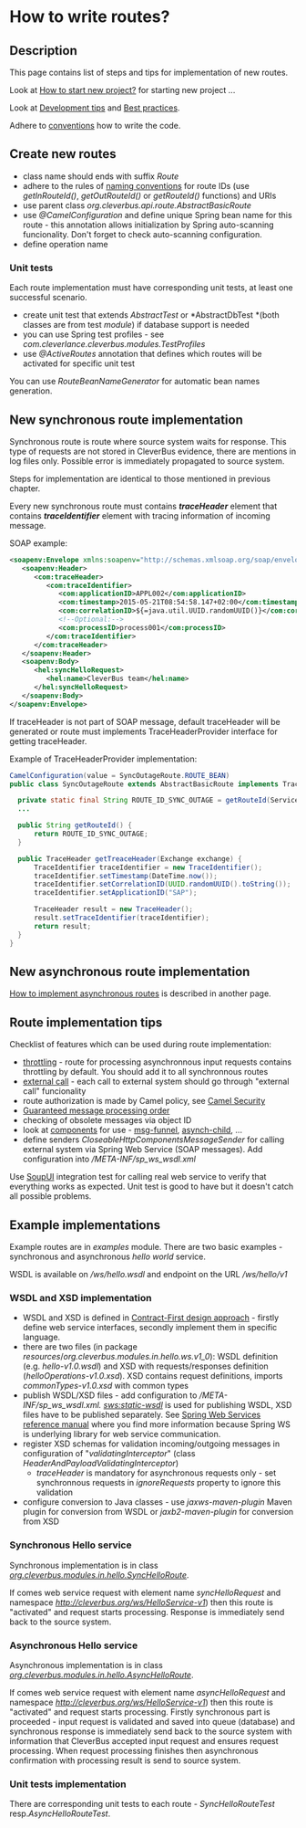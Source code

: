 # How to write routes?

## Description

This page contains list of steps and tips for implementation of new routes.

Look at [How to start new project?](-start-new-project) for starting new project ...

Look at [Development tips](Development-tips) and [Best practices](Best-practices).

Adhere to [conventions](Source-code-conventions) how to write the code.

## Create new routes

-   class name should ends with suffix *Route*
-   adhere to the rules of [naming conventions](Source-code-conventions) for route IDs (use *getInRouteId()*, *getOutRouteId()* or *getRouteId()* functions) and URIs
-   use parent class *org.cleverbus.api.route.AbstractBasicRoute*
-   use *@CamelConfiguration* and define unique Spring bean name for this route - this annotation allows initialization by Spring auto-scanning funcionality. Don't forget to check auto-scanning configuration.
-   define operation name 

### Unit tests

Each route implementation must have corresponding unit tests, at least one successful scenario.

-   create unit test that extends *AbstractTest* or *AbstractDbTest *(both classes are from test *module*) if database support is needed
-   you can use Spring test profiles - see *com.cleverlance.cleverbus.modules.TestProfiles*
-   use *@ActiveRoutes* annotation that defines which routes will be activated for specific unit test

You can use *RouteBeanNameGenerator* for automatic bean names generation.

## New synchronous route implementation

Synchronous route is route where source system waits for response. This type of requests are not stored in CleverBus evidence, there are mentions in log files only. Possible error is immediately propagated to source system.

Steps for implementation are identical to those mentioned in previous chapter.

Every new synchronous route must contains ***traceHeader*** element that contains ***traceIdentifier*** element with tracing information of incoming message.

SOAP example:

``` xml
<soapenv:Envelope xmlns:soapenv="http://schemas.xmlsoap.org/soap/envelope/" xmlns:com="http://cleverbss.cleverlance.com/ws/Common-v1" xmlns:hel="http://cleverbus.cleverlance.com/ws/HelloService-v1">
   <soapenv:Header>
      <com:traceHeader>
         <com:traceIdentifier>
            <com:applicationID>APPL002</com:applicationID>
            <com:timestamp>2015-05-21T08:54:58.147+02:00</com:timestamp>
            <com:correlationID>${=java.util.UUID.randomUUID()}</com:correlationID>
            <!--Optional:-->
            <com:processID>process001</com:processID>
         </com:traceIdentifier>
      </com:traceHeader>
   </soapenv:Header>
   <soapenv:Body>
      <hel:syncHelloRequest>
         <hel:name>CleverBus team</hel:name>
      </hel:syncHelloRequest>
   </soapenv:Body>
</soapenv:Envelope>
```

If traceHeader is not part of SOAP message, default traceHeader will be generated or route must implements TraceHeaderProvider interface for getting traceHeader.

Example of TraceHeaderProvider implementation:
``` java
CamelConfiguration(value = SyncOutageRoute.ROUTE_BEAN)
public class SyncOutageRoute extends AbstractBasicRoute implements TraceHeaderProvider {

  private static final String ROUTE_ID_SYNC_OUTAGE = getRouteId(ServiceEnum.OUTAGE, OPERATION_NAME);
  ...

  public String getRouteId() {
      return ROUTE_ID_SYNC_OUTAGE;
  }

  public TraceHeader getTreaceHeader(Exchange exchange) {
      TraceIdentifier traceIdentifier = new TraceIdentifier();
      traceIdentifier.setTimestamp(DateTime.now());
      traceIdentifier.setCorrelationID(UUID.randomUUID().toString());
      traceIdentifier.setApplicationID("SAP");

      TraceHeader result = new TraceHeader();
      result.setTraceIdentifier(traceIdentifier);
      return result;
  }
}
```

## New asynchronous route implementation

[How to implement asynchronous routes](Asynchronous-messages) is described in another page.

## Route implementation tips

Checklist of features which can be used during route implementation:

-   [throttling](throttling) - route for processing asynchronnous input requests contains throttling by default. You should add it to all synchronnous routes
-   [external call](extcall) - each call to external system should go through "external call" funcionality
-   route authorization is made by Camel policy, see [Camel Security](http://camel.apache.org/camel-security.html)
-   [Guaranteed message processing order](Guaranteed-message-processing-order)
-   checking of obsolete messages via object ID
-   look at [components](CleverBus-components) for use - [msg-funnel](msg-funnel), [asynch-child](asynch-child), ...
-   define senders *CloseableHttpComponentsMessageSender* for calling external system via Spring Web Service (SOAP messages). Add configuration into */META-INF/sp\_ws\_wsdl.xml*


Use [SoupUI](http://www.soapui.org) integration test for calling real web service to verify that everything works as expected. Unit test is good to have but it doesn't catch all possible problems.

## Example implementations

Example routes are in *examples* module. There are two basic examples - synchronous and asynchronous *hello world* service.

WSDL is available on */ws/hello.wsdl* and endpoint on the URL */ws/hello/v1*

### WSDL and XSD implementation

-   WSDL and XSD is defined in [Contract-First design approach](http://docs.spring.io/spring-ws/site/reference/html/why-contract-first.html) - firstly define web service interfaces, secondly implement them in specific language.
-   there are two files (in package *resources*/*org.cleverbus.modules.in.hello.ws.v1\_0*): WSDL definition (e.g. *hello-v1.0.wsdl*) and XSD with requests/responses definition (*helloOperations-v1.0.xsd*). XSD contains request definitions, imports *commonTypes-v1.0.xsd* with common types
-   publish WSDL/XSD files - add configuration to */META-INF/sp\_ws\_wsdl.xml.* *[sws:static-wsdl](http://swsstatic-wsdl)* is used for publishing WSDL, XSD files have to be published separately. See [Spring Web Services reference manual](http://docs.spring.io/spring-ws/site/reference/html/tutorial.html) where you find more information because Spring WS is underlying library for web service communication.
-   register XSD schemas for validation incoming/outgoing messages in configuration of "*validatingInterceptor*" (class *HeaderAndPayloadValidatingInterceptor*)
    -   *traceHeader* is mandatory for asynchronous requests only - set synchronnous requests in *ignoreRequests* property to ignore this validation
-   configure conversion to Java classes - use *jaxws-maven-plugin* Maven plugin for conversion from WSDL or *jaxb2-maven-plugin* for conversion from XSD

### Synchronous Hello service

Synchronous implementation is in class *[org.cleverbus.modules.in.hello.SyncHelloRoute](https://hudson.clance.local/hudson/view/CleverBus/job/CleverBus%20release/javadoc/com/cleverlance/cleverbus/modules/in/hello/SyncHelloRoute.html)*.

If comes web service request with element name *syncHelloRequest* and namespace *<http://cleverbus.org/ws/HelloService-v1>*) then this route is "activated" and request starts processing. Response is immediately send back to the source system.

### Asynchronous Hello service

Asynchronous implementation is in class *[org.cleverbus.modules.in.hello.AsyncHelloRoute](https://hudson.clance.local/hudson/view/CleverBus/job/CleverBus%20release/javadoc/com/cleverlance/cleverbus/modules/in/hello/AsyncHelloRoute.html)*.

If comes web service request with element name *asyncHelloRequest* and namespace *<http://cleverbus.org/ws/HelloService-v1>*) then this route is "activated" and request starts processing. Firstly synchronous part is proceeded - input request is validated and saved into queue (database) and synchronous response is immediately send back to the source system with information that CleverBus accepted input request and ensures request processing. When request processing finishes then asynchronous confirmation with processing result is send to source system.

### Unit tests implementation

There are corresponding unit tests to each route - *SyncHelloRouteTest* resp.*AsyncHelloRouteTest*.

